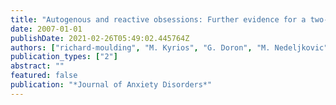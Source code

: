 ```yaml
---
title: "Autogenous and reactive obsessions: Further evidence for a two-factor model of obsessions"
date: 2007-01-01
publishDate: 2021-02-26T05:49:02.445764Z
authors: ["richard-moulding", "M. Kyrios", "G. Doron", "M. Nedeljkovic"]
publication_types: ["2"]
abstract: ""
featured: false
publication: "*Journal of Anxiety Disorders*"
---
```


